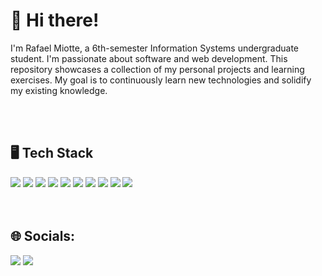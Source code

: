 # 👋 Hi there!

I'm Rafael Miotte, a 6th-semester Information Systems undergraduate student. I'm passionate about software and web development. This repository showcases a collection of my personal projects and learning exercises. My goal is to continuously learn new technologies and solidify my existing knowledge.

<br/>
<br/>

## 🖥️ Tech Stack
<div>
 <img src="https://img.shields.io/badge/Next-black?style=for-the-badge&logo=next.js&logoColor=white" target="_blank" target="_blank">
 <img src="https://img.shields.io/badge/postgres-%23316192.svg?style=for-the-badge&logo=postgresql&logoColor=white" target="_blank">
 <img src="https://img.shields.io/badge/MongoDB-%234ea94b.svg?style=for-the-badge&logo=mongodb&logoColor=white" target="_blank">
 <img src="https://img.shields.io/badge/nestjs-%23E0234E.svg?style=for-the-badge&logo=nestjs&logoColor=white" target="_blank">
 <img src="https://img.shields.io/badge/node.js-6DA55F?style=for-the-badge&logo=node.js&logoColor=white" target="_blank">
 <img src="https://img.shields.io/badge/react-%2320232a.svg?style=for-the-badge&logo=react&logoColor=%2361DAFB" target="_blank">
 <img src="https://img.shields.io/badge/java-%23ED8B00.svg?style=for-the-badge&logo=openjdk&logoColor=white" target="_blank">
 <img src="https://img.shields.io/badge/javascript-%23323330.svg?style=for-the-badge&logo=javascript&logoColor=%23F7DF1E" target="_blank">
 <img src="https://img.shields.io/badge/python-3670A0?style=for-the-badge&logo=python&logoColor=ffdd54" target="_blank">
 <img src="https://img.shields.io/badge/typescript-%23007ACC.svg?style=for-the-badge&logo=typescript&logoColor=white" target="_blank">
</div>

<br/>
<br/>

## 🌐 Socials: 
<div>  
  <a href = "mailto:dev.miotte@gmail.com"><img src="https://img.shields.io/badge/-Gmail-%23333?style=for-the-badge&logo=gmail&logoColor=white" target="_blank"></a>
  <a href="https://www.linkedin.com/in/rafael-miotte-b5b008207/" target="_blank">
    <img src="https://img.shields.io/badge/-LinkedIn-%230077B5?style=for-the-badge&logo=linkedin&logoColor=white" target="_blank">
  </a> 
</div>




